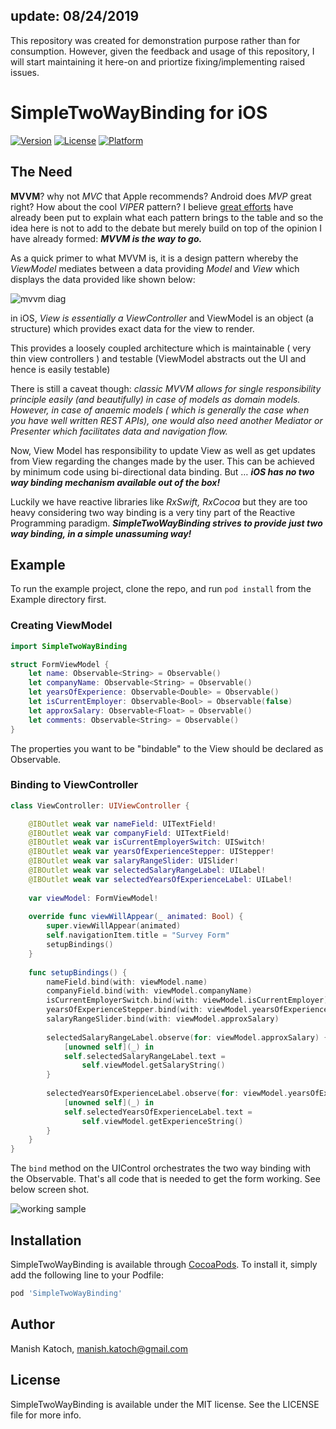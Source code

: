 ## update: 08/24/2019

This repository was created for demonstration purpose rather than for consumption. However, given the feedback and usage of this repository, I will start maintaining it here-on and priortize fixing/implementing raised issues. 


# SimpleTwoWayBinding for iOS

[![Version](https://img.shields.io/cocoapods/v/SimpleTwoWayBinding.svg?style=flat)](http://cocoapods.org/pods/SimpleTwoWayBinding)
[![License](https://img.shields.io/cocoapods/l/SimpleTwoWayBinding.svg?style=flat)](http://cocoapods.org/pods/SimpleTwoWayBinding)
[![Platform](https://img.shields.io/cocoapods/p/SimpleTwoWayBinding.svg?style=flat)](http://cocoapods.org/pods/SimpleTwoWayBinding)

## The Need

**MVVM**? why not *MVC* that Apple recommends? Android does *MVP* great right? How about the cool *VIPER* pattern? I believe [great efforts](https://medium.com/ios-os-x-development/ios-architecture-patterns-ecba4c38de52) have already been put to explain what each pattern brings to the table and so the idea here is not to add to the debate but merely build on top of the opinion I have already formed: _**MVVM is the way to go.**_

As a quick primer to what MVVM is, it is a design pattern whereby the *ViewModel* mediates between a data providing *Model* and *View* which displays the data provided like shown below:


![mvvm diag](https://github.com/manishkkatoch/SimpleTwoWayBindingIOS/blob/master/doc/diag.jpeg)


in iOS, *View is essentially a ViewController* and ViewModel is an object (a structure) which provides exact data for the view to render.

This provides a loosely coupled architecture which is maintainable ( very thin view controllers ) and testable (ViewModel abstracts out the UI and hence is easily testable)

There is still a caveat though: _classic MVVM allows for single responsibility principle easily (and beautifully) in case of models as domain models. However, in case of anaemic models ( which is generally the case when you have well written REST APIs), one would also need another Mediator or Presenter which facilitates data and navigation flow._

Now, View Model has responsibility to update View as well as get updates from View regarding the changes made by the user. This can be achieved by minimum code using bi-directional data binding.
But … _**iOS has no two way binding mechanism available out of the box!**_

Luckily we have reactive libraries like *RxSwift, RxCocoa* but they are too heavy considering two way binding is a very tiny part of the Reactive Programming paradigm. _**SimpleTwoWayBinding strives to provide just two way binding, in a simple unassuming way!**_

## Example

To run the example project, clone the repo, and run `pod install` from the Example directory first.

### Creating ViewModel

```swift
import SimpleTwoWayBinding

struct FormViewModel {
    let name: Observable<String> = Observable()
    let companyName: Observable<String> = Observable()
    let yearsOfExperience: Observable<Double> = Observable()
    let isCurrentEmployer: Observable<Bool> = Observable(false)
    let approxSalary: Observable<Float> = Observable()
    let comments: Observable<String> = Observable()
}
```
The properties you want to be "bindable" to the View should be declared as Observable.

### Binding to ViewController
```swift
class ViewController: UIViewController {

    @IBOutlet weak var nameField: UITextField!
    @IBOutlet weak var companyField: UITextField!
    @IBOutlet weak var isCurrentEmployerSwitch: UISwitch!
    @IBOutlet weak var yearsOfExperienceStepper: UIStepper!
    @IBOutlet weak var salaryRangeSlider: UISlider!
    @IBOutlet weak var selectedSalaryRangeLabel: UILabel!
    @IBOutlet weak var selectedYearsOfExperienceLabel: UILabel!
    
    var viewModel: FormViewModel!
    
    override func viewWillAppear(_ animated: Bool) {
        super.viewWillAppear(animated)
        self.navigationItem.title = "Survey Form"
        setupBindings()
    }
    
    func setupBindings() {
        nameField.bind(with: viewModel.name)
        companyField.bind(with: viewModel.companyName)
        isCurrentEmployerSwitch.bind(with: viewModel.isCurrentEmployer)
        yearsOfExperienceStepper.bind(with: viewModel.yearsOfExperience)
        salaryRangeSlider.bind(with: viewModel.approxSalary)
      
        selectedSalaryRangeLabel.observe(for: viewModel.approxSalary) {
            [unowned self](_) in
            self.selectedSalaryRangeLabel.text =
                self.viewModel.getSalaryString()
        }
        
        selectedYearsOfExperienceLabel.observe(for: viewModel.yearsOfExperience) {
            [unowned self](_) in
            self.selectedYearsOfExperienceLabel.text =
                self.viewModel.getExperienceString()
        }
    }
}
```
The ```bind``` method on the UIControl orchestrates the two way binding with the Observable. That's all code that is needed to get the form working. See below screen shot.

![working sample](https://thumbs.gfycat.com/MealyThirdItaliangreyhound-size_restricted.gif)


## Installation

SimpleTwoWayBinding is available through [CocoaPods](http://cocoapods.org). To install
it, simply add the following line to your Podfile:

```ruby
pod 'SimpleTwoWayBinding'
```

## Author

Manish Katoch, manish.katoch@gmail.com

## License

SimpleTwoWayBinding is available under the MIT license. See the LICENSE file for more info.
